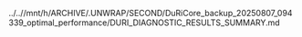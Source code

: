 ../..//mnt/h/ARCHIVE/.UNWRAP/SECOND/DuRiCore_backup_20250807_094339_optimal_performance/DURI_DIAGNOSTIC_RESULTS_SUMMARY.md